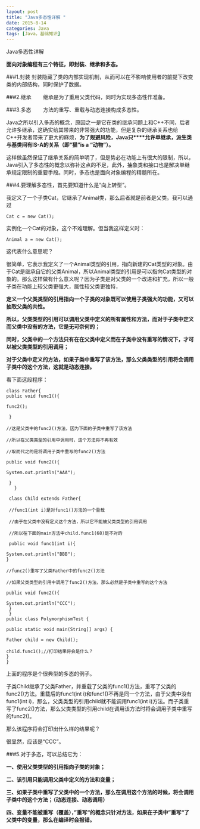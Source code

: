 ```yaml
---
layout: post
title: "Java多态性详解 "
date: 2015-8-14
categories: Java
tags: [Java，基础知识]
---
```

Java多态性详解

<!-- more -->

**面向对象编程有三个特征，即封装、继承和多态。**

###1.封装
封装隐藏了类的内部实现机制，从而可以在不影响使用者的前提下改变类的内部结构，同时保护了数据。

###2.继承　　
继承是为了重用父类代码，同时为实现多态性作准备。

###3.多态　　
方法的重写、重载与动态连接构成多态性。

Java之所以引入多态的概念，原因之一是它在类的继承问题上和C++不同，后者允许多继承，这确实给其带来的非常强大的功能，但是复杂的继承关系也给C++开发者带来了更大的麻烦，**为了规避风险，Java只****允许单继承，派生类与基类间有IS-A的关系（即“猫”is a “动物”）。**

这样做虽然保证了继承关系的简单明了，但是势必在功能上有很大的限制，所以，Java引入了多态性的概念以弥补这点的不足，此外，抽象类和接口也是解决单继承规定限制的重要手段。同时，多态也是面向对象编程的精髓所在。


###4.要理解多态性，首先要知道什么是“向上转型”。

我定义了一个子类Cat，它继承了Animal类，那么后者就是前者是父类。我可以通过

    Cat c = new Cat();

实例化一个Cat的对象，这个不难理解。但当我这样定义时：

    Animal a = new Cat();

这代表什么意思呢？

很简单，它表示我定义了一个Animal类型的引用，指向新建的Cat类型的对象。由于Cat是继承自它的父类Animal，所以Animal类型的引用是可以指向Cat类型的对象的。那么这样做有什么意义呢？因为子类是对父类的一个改进和扩充，所以一般子类在功能上较父类更强大，属性较父类更独特，

**定义一个父类类型的引用指向一个子类的对象既可以使用子类强大的功能，又可以抽取父类的共性。**

**所以，父类类型的引用可以调用父类中定义的所有属性和方法，而对于子类中定义而父类中没有的方法，它是无可奈何的；**

**同时，父类中的一个方法只有在在父类中定义而在子类中没有重写的情况下，才可以被父类类型的引用调用；**

**对于父类中定义的方法，如果子类中重写了该方法，那么父类类型的引用将会调用子类中的这个方法，这就是动态连接。**


看下面这段程序：

    class Father{
    public void func1(){

    func2();

     }

    //这是父类中的func2()方法，因为下面的子类中重写了该方法

    //所以在父类类型的引用中调用时，这个方法将不再有效

    //取而代之的是将调用子类中重写的func2()方法

    public void func2(){

    System.out.println("AAA");

     }
       }

     class Child extends Father{

     //func1(int i)是对func1()方法的一个重载

     //由于在父类中没有定义这个方法，所以它不能被父类类型的引用调用

     //所以在下面的main方法中child.func1(68)是不对的

     public void func1(int i){

    System.out.println("BBB");
    }

    //func2()重写了父类Father中的func2()方法

    //如果父类类型的引用中调用了func2()方法，那么必然是子类中重写的这个方法

    public void func2(){

    System.out.println("CCC");
     }
     }
    public class PolymorphismTest {

    public static void main(String[] args) {

    Father child = new Child();

    child.func1();//打印结果将会是什么？
    }
    }

上面的程序是个很典型的多态的例子。

子类Child继承了父类Father，并重载了父类的func1()方法，重写了父类的func2()方法。重载后的func1(int i)和func1()不再是同一个方法，由于父类中没有func1(int i)，那么，父类类型的引用child就不能调用func1(int i)方法。而子类重写了func2()方法，那么父类类型的引用child在调用该方法时将会调用子类中重写的func2()。

那么该程序将会打印出什么样的结果呢？

很显然，应该是“CCC”。

###5.对于多态，可以总结它为：

**一、使用父类类型的引用指向子类的对象；**

**二、该引用只能调用父类中定义的方法和变量；**

**三、如果子类中重写了父类中的一个方法，那么在调用这个方法的时候，将会调用子类中的这个方法；（动态连接、动态调用）**

**四、变量不能被重写（覆盖），”重写“的概念只针对方法，如果在子类中”重写“了父类中的变量，那么在编译时会报错。**

